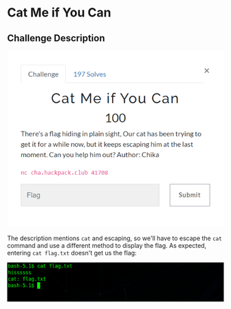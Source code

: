 # Cat Me if You Can

## Challenge Description

![](https://github.com/mt3636/HackPack-CTF-2023/blob/main/Cat%20Me%20if%20You%20Can/images/challengedescription.png)

The description mentions `cat` and escaping, so we'll have to escape the `cat` command and use a different method to display the flag. As expected, entering `cat flag.txt` doesn't get us the flag: 

![](https://github.com/mt3636/HackPack-CTF-2023/blob/main/Cat%20Me%20if%20You%20Can/images/catdoesntwork.png)
